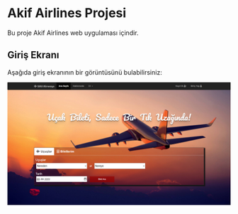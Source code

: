 # Akif Airlines Projesi

Bu proje Akif Airlines web uygulaması içindir.

## Giriş Ekranı

Aşağıda giriş ekranının bir görüntüsünü bulabilirsiniz:

![Giris Resim](./WebOdev/wwwroot/images/Giris.png)
